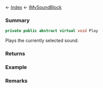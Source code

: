 ← [Index](Api-Index) ← [IMySoundBlock](SpaceEngineers.Game.ModAPI.Ingame.IMySoundBlock)

### Summary

```csharp
private public abstract virtual void Play
```

Plays the currently selected sound.

### Returns

### Example

### Remarks

